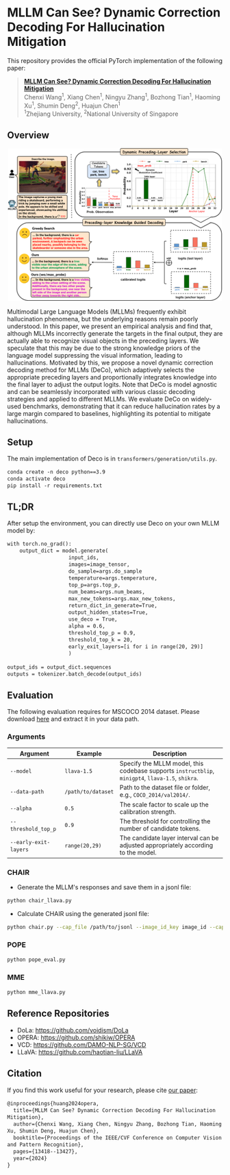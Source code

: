 # MLLM Can See? Dynamic Correction Decoding For Hallucination Mitigation

<!-- [![License: MIT](https://img.shields.io/badge/License-MIT-g.svg)](https://opensource.org/licenses/MIT)
[![Arxiv](https://img.shields.io/badge/arXiv-2311.17911-B21A1B)](https://arxiv.org/pdf/2311.17911.pdf)
[![Hugging Face Transformers](https://img.shields.io/badge/%F0%9F%A4%97-Transformers-blue)](https://github.com/huggingface/transformers)
[![GitHub Stars](https://img.shields.io/github/stars/shikiw/OPERA?style=social)](https://github.com/shikiw/OPERA/stargazers) -->


This repository provides the official PyTorch implementation of the following paper: 
> [**MLLM Can See? Dynamic Correction Decoding For Hallucination Mitigation**](https://arxiv.org/pdf/2311.17911.pdf) <br>
> Chenxi Wang<sup>1</sup>, 
> Xiang Chen<sup>1</sup>, 
> Ningyu Zhang<sup>1</sup>,
> Bozhong Tian<sup>1</sup>,
> Haoming Xu<sup>1</sup>, 
> Shumin Deng<sup>2</sup>,
> Huajun Chen<sup>1</sup> <br>
> <sup>1</sup>Zhejiang University, <sup>2</sup>National University of Singapore <br>


## Overview

<p align="center"><img src="img/method.png" alt="teaser" width="500px" /></p>

Multimodal Large Language Models (MLLMs) frequently exhibit hallucination phenomena, but the underlying reasons remain poorly understood. In this paper, we present an empirical analysis and find that, although MLLMs incorrectly generate the targets in the final output, they are actually able to recognize visual objects in the preceding layers. We speculate that this may be due to the strong knowledge priors of the language model suppressing the visual information, leading to hallucinations. Motivated by this, we propose a novel dynamic correction decoding method for MLLMs (DeCo), which adaptively selects the appropriate preceding layers and proportionally integrates knowledge into the final layer to adjust the output logits. Note that DeCo is model agnostic and can be seamlessly incorporated with various classic decoding strategies and applied to different MLLMs. We evaluate DeCo on widely-used benchmarks, demonstrating that it can reduce hallucination rates by a large margin compared to baselines, highlighting its potential to mitigate hallucinations.

## Setup

The main implementation of Deco is in `transformers/generation/utils.py`.

```
conda create -n deco python==3.9
conda activate deco
pip install -r requirements.txt
```

## TL;DR
After setup the environment, you can directly use Deco on your own MLLM model by:
```
with torch.no_grad():
    output_dict = model.generate(
                    input_ids,
                    images=image_tensor,
                    do_sample=args.do_sample
                    temperature=args.temperature,
                    top_p=args.top_p,
                    num_beams=args.num_beams,
                    max_new_tokens=args.max_new_tokens,
                    return_dict_in_generate=True,
                    output_hidden_states=True,
                    use_deco = True,
                    alpha = 0.6,
                    threshold_top_p = 0.9, 
                    threshold_top_k = 20,
                    early_exit_layers=[i for i in range(20, 29)]
                    )
                
output_ids = output_dict.sequences
outputs = tokenizer.batch_decode(output_ids)
```
<!-- 
Please refer to `demo.ipynb` [here](https://github.com/shikiw/OPERA/blob/1e74d8b5d082579c81e0e77ef1cf4a44d20ab91e/demo.ipynb) for more details. -->


## Evaluation

The following evaluation requires for MSCOCO 2014 dataset. Please download [here](https://cocodataset.org/#home) and extract it in your data path.

<!-- Besides, it needs you to prepare the following checkpoints of 7B base models: -->

<!-- - Download [LLaVA-1.5 merged 7B model](https://huggingface.co/liuhaotian/llava-v1.5-7b) and specify it at [Line 14](https://github.com/shikiw/OPERA/blob/bf18aa9c409f28b31168b0f71ebf8457ae8063d5/eval_configs/llava-1.5_eval.yaml#L14) of `eval_configs/llava-1.5_eval.yaml`.
- Download [Vicuna 7B v1.1 model](https://github.com/lm-sys/FastChat) and specify it at [Line 25](https://github.com/shikiw/OPERA/blob/bf18aa9c409f28b31168b0f71ebf8457ae8063d5/minigpt4/configs/models/blip2_instruct_vicuna7b.yaml#L25) of `minigpt4/configs/models/blip2_instruct_vicuna7b.yaml`.
- Download [Vicuna 7B v0 model](https://huggingface.co/Vision-CAIR/vicuna-7b/tree/main) and specify it at [Line 18](https://github.com/shikiw/OPERA/blob/bf18aa9c409f28b31168b0f71ebf8457ae8063d5/minigpt4/configs/models/minigpt4_vicuna0.yaml#L18) of `minigpt4/configs/models/minigpt4_vicuna0.yaml`.
- Download [MiniGPT-4 7B pretrained weights](https://drive.google.com/file/d/1RY9jV0dyqLX-o38LrumkKRh6Jtaop58R/view?usp=sharing) and specify it at [Line 8](https://github.com/shikiw/OPERA/blob/bf18aa9c409f28b31168b0f71ebf8457ae8063d5/eval_configs/minigpt4_eval.yaml#L8) of `eval_configs/minigpt4_eval.yaml`.
- Download [Shikra merged 7B model](https://github.com/shikras/shikra#checkpoint) and specify it at [Line 14](https://github.com/shikiw/OPERA/blob/bf18aa9c409f28b31168b0f71ebf8457ae8063d5/eval_configs/shikra_eval.yaml#L14) of `eval_configs/shikra_eval.yaml`. -->

### Arguments

| Argument             | Example             | Description   |
| -------------------- | ------------------- | ------------- |
| `--model`    | `llava-1.5` | Specify the MLLM model, this codebase supports `instructblip`, `minigpt4`, `llava-1.5`, `shikra`. |
| `--data-path`     | `/path/to/dataset` | Path to the dataset file or folder, e.g., `COCO_2014/val2014/`. |
| `--alpha`   | `0.5` | The scale factor to scale up the calibration strength. |
| `--threshold_top_p`      | `0.9` | The threshold for controlling the number of candidate tokens. |
| `--early-exit-layers`   | `range(20,29)` | The candidate layer interval can be adjusted appropriately according to the model. |


### CHAIR
- Generate the MLLM's responses and save them in a jsonl file:
```bash
python chair_llava.py
```
<!-- Note: Please check out our released results in `log/chair_eval_results` for reproduction. -->

- Calculate CHAIR using the generated jsonl file:
```bash
python chair.py --cap_file /path/to/jsonl --image_id_key image_id --caption_key caption --coco_path /path/to/COCO/annotations_trainval2014/annotations/ --save_path /path/to/save/jsonl
```


### POPE
```bash
python pope_eval.py 
```
### MME
```bash
python mme_llava.py
```




## Reference Repositories
- DoLa: https://github.com/voidism/DoLa
- OPERA: https://github.com/shikiw/OPERA
- VCD: https://github.com/DAMO-NLP-SG/VCD
- LLaVA: https://github.com/haotian-liu/LLaVA


<!-- ## Acknowledgement
This repo is based on the MLLM codebase of [LAVIS](https://github.com/salesforce/LAVIS) and [MiniGPT-4](https://github.com/Vision-CAIR/MiniGPT-4) and the CHAIR code of [Maxlinn](https://github.com/Maxlinn/CHAIR-metric-standalone). Thanks for their impressive works! -->

## Citation
If you find this work useful for your research, please cite [our paper](https://arxiv.org/pdf/2311.17911.pdf):
```
@inproceedings{huang2024opera,
  title={MLLM Can See? Dynamic Correction Decoding For Hallucination Mitigation},
  author={Chenxi Wang, Xiang Chen, Ningyu Zhang, Bozhong Tian, Haoming Xu, Shumin Deng, Huajun Chen},
  booktitle={Proceedings of the IEEE/CVF Conference on Computer Vision and Pattern Recognition},
  pages={13418--13427},
  year={2024}
}
```